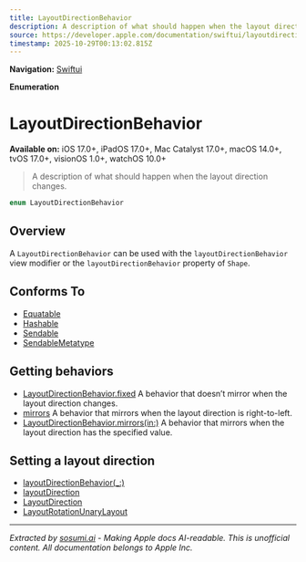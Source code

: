 ```yaml
---
title: LayoutDirectionBehavior
description: A description of what should happen when the layout direction changes.
source: https://developer.apple.com/documentation/swiftui/layoutdirectionbehavior
timestamp: 2025-10-29T00:13:02.815Z
---
```


**Navigation:** [Swiftui](/documentation/swiftui)

**Enumeration**

# LayoutDirectionBehavior

**Available on:** iOS 17.0+, iPadOS 17.0+, Mac Catalyst 17.0+, macOS 14.0+, tvOS 17.0+, visionOS 1.0+, watchOS 10.0+

> A description of what should happen when the layout direction changes.

```swift
enum LayoutDirectionBehavior
```

## Overview

A `LayoutDirectionBehavior` can be used with the `layoutDirectionBehavior` view modifier or the `layoutDirectionBehavior` property of `Shape`.

## Conforms To

- [Equatable](/documentation/Swift/Equatable)
- [Hashable](/documentation/Swift/Hashable)
- [Sendable](/documentation/Swift/Sendable)
- [SendableMetatype](/documentation/Swift/SendableMetatype)

## Getting behaviors

- [LayoutDirectionBehavior.fixed](/documentation/swiftui/layoutdirectionbehavior/fixed) A behavior that doesn’t mirror when the layout direction changes.
- [mirrors](/documentation/swiftui/layoutdirectionbehavior/mirrors) A behavior that mirrors when the layout direction is right-to-left.
- [LayoutDirectionBehavior.mirrors(in:)](/documentation/swiftui/layoutdirectionbehavior/mirrors(in:)) A behavior that mirrors when the layout direction has the specified value.

## Setting a layout direction

- [layoutDirectionBehavior(_:)](/documentation/swiftui/view/layoutdirectionbehavior(_:))
- [layoutDirection](/documentation/swiftui/environmentvalues/layoutdirection)
- [LayoutDirection](/documentation/swiftui/layoutdirection)
- [LayoutRotationUnaryLayout](/documentation/swiftui/layoutrotationunarylayout)

---

*Extracted by [sosumi.ai](https://sosumi.ai) - Making Apple docs AI-readable.*
*This is unofficial content. All documentation belongs to Apple Inc.*
